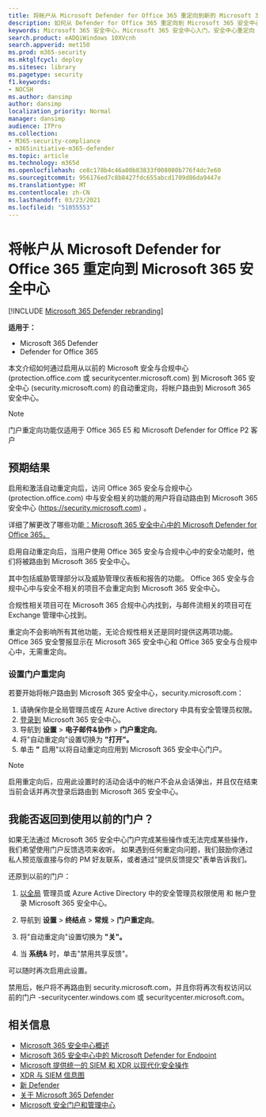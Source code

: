 ```yaml
---
title: 将帐户从 Microsoft Defender for Office 365 重定向到新的 Microsoft 365 安全中心
description: 如何从 Defender for Office 365 重定向到 Microsoft 365 安全中心。
keywords: Microsoft 365 安全中心，Microsoft 365 安全中心入门，安全中心重定向
search.product: eADQiWindows 10XVcnh
search.appverid: met150
ms.prod: m365-security
ms.mktglfcycl: deploy
ms.sitesec: library
ms.pagetype: security
f1.keywords:
- NOCSH
ms.author: dansimp
author: dansimp
localization_priority: Normal
manager: dansimp
audience: ITPro
ms.collection:
- M365-security-compliance
- m365initiative-m365-defender
ms.topic: article
ms.technology: m365d
ms.openlocfilehash: ce8c178b4c46a00b83833f008080b776f4dc7e60
ms.sourcegitcommit: 956176ed7c8b8427fdc655abcd1709d86da9447e
ms.translationtype: MT
ms.contentlocale: zh-CN
ms.lasthandoff: 03/23/2021
ms.locfileid: "51055553"
---
```

# <a name="redirecting-accounts-from-microsoft-defender-for-office-365-to-the-microsoft-365-security-center"></a>将帐户从 Microsoft Defender for Office 365 重定向到 Microsoft 365 安全中心

[!INCLUDE [Microsoft 365 Defender rebranding](../includes/microsoft-defender.md)]

**适用于：**

- Microsoft 365 Defender
- Defender for Office 365

本文介绍如何通过启用从以前的 Microsoft 安全与合规中心 (protection.office.com 或 securitycenter.microsoft.com) 到 Microsoft 365 安全中心 (security.microsoft.com) 的自动重定向，将帐户路由到 Microsoft 365 安全中心。

>[!NOTE]
> 门户重定向功能仅适用于 Office 365 E5 和 Microsoft Defender for Office P2 客户

## <a name="what-to-expect"></a>预期结果
启用和激活自动重定向后，访问 Office 365 安全与合规中心 (protection.office.com) 中与安全相关的功能的用户将自动路由到 Microsoft 365 安全中心 (https://security.microsoft.com) 。  

详细了解更改了哪些功能[：Microsoft 365 安全中心中的 Microsoft Defender for Office 365。](microsoft-365-security-center-mdo.md)

启用自动重定向后，当用户使用 Office 365 安全与合规中心中的安全功能时，他们将被路由到 Microsoft 365 安全中心。

其中包括威胁管理部分以及威胁管理仪表板和报告的功能。 Office 365 安全与合规中心中与安全不相关的项目不会重定向到 Microsoft 365 安全中心。

合规性相关项目可在 Microsoft 365 合规中心内找到，与邮件流相关的项目可在 Exchange 管理中心找到。

重定向不会影响所有其他功能，无论合规性相关还是同时提供这两项功能。 Office 365 安全警报显示在 Microsoft 365 安全中心和 Office 365 安全与合规中心中，无需重定向。  

### <a name="set-up-portal-redirection"></a>设置门户重定向
若要开始将帐户路由到 Microsoft 365 安全中心，security.microsoft.com：

1. 请确保你是全局管理员或在 Azure Active directory 中具有安全管理员权限。
2. [登录到](https://security.microsoft.com/) Microsoft 365 安全中心。
3. 导航到 **设置**  >  **电子邮件&协作**  >  **门户重定向**。  
4. 将"自动重定向"设置切换为 **"打开"。**
5. 单击 **"** 启用"以将自动重定向应用到 Microsoft 365 安全中心门户。

> [!NOTE]
> 启用重定向后，应用此设置时的活动会话中的帐户不会从会话弹出，并且仅在结束当前会话并再次登录后路由到 Microsoft 365 安全中心。

## <a name="can-i-go-back-to-using-the-former-portal"></a>我能否返回到使用以前的门户？
如果无法通过 Microsoft 365 安全中心门户完成某些操作或无法完成某些操作，我们希望使用门户反馈选项来收听。 如果遇到任何重定向问题，我们鼓励你通过私人预览版直接与你的 PM 好友联系，或者通过"提供反馈提交"表单告诉我们。

还原到以前的门户：

1. [以全局](https://security.microsoft.com/) 管理员或 Azure Active Directory 中的安全管理员权限使用 和 帐户登录 Microsoft 365 安全中心。

2. 导航到 **设置**  >  **终结点**  >  **常规**  >  **门户重定向**。  

3. 将"自动重定向"设置切换为 **"关"。**

4. 当 **系统&** 时，单击"禁用共享反馈"。

可以随时再次启用此设置。

禁用后，帐户将不再路由到 security.microsoft.com，并且你将再次有权访问以前的门户 -securitycenter.windows.com 或 securitycenter.microsoft.com。

## <a name="related-information"></a>相关信息
- [Microsoft 365 安全中心概述](overview-security-center.md)
- [Microsoft 365 安全中心中的 Microsoft Defender for Endpoint](microsoft-365-security-center-mde.md)
- [Microsoft 提供统一的 SIEM 和 XDR 以现代化安全操作](https://www.microsoft.com/security/blog/?p=91813) 
- [XDR 与 SIEM 信息图](https://afrait.com/blog/xdr-versus-siem/) 
- [新 Defender](https://afrait.com/blog/the-new-defender/) 
- [关于 Microsoft 365 Defender](https://www.microsoft.com/microsoft-365/security/microsoft-365-defender) 
- [Microsoft 安全门户和管理中心](portals.md)